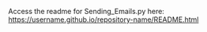 Access the readme for Sending_Emails.py here:
https://username.github.io/repository-name/README.html
